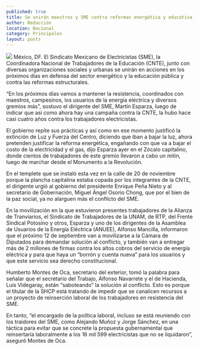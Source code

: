 ```yaml
---
published: true
title: Se unirán maestros y SME contra reformas energética y educativa
author: Redacción
location: Nacional
category: Principales
layout: posts
---
```


![](http://i.imgur.com/WBz1znYm.jpg)
México, DF. El Sindicato Mexicano de Electricistas (SME), la Coordinadora Nacional de Trabajadores de la Educación (CNTE), junto con diversas organizaciones sociales y urbanas se unirán en acciones en los próximos días en defensa del sector energético y la educación pública y contra las reformas estructurales.

“En los próximos días vamos a mantener la resistencia, coordinados con maestros, campesinos, los usuarios de la energía eléctrica y diversos gremios más”, sostuvo el dirigente del SME, Martín Esparza, luego de indicar que así como ahora hay una campaña contra la CNTE, la hubo hace casi cuatro años contra los trabajadores electricistas.

El gobierno repite sus prácticas y así como en ese momento justificó la extinción de Luz y Fuerza del Centro, diciendo que iban a bajar la luz, ahora pretenden justificar la reforma energética, engañando con que va a bajar el costo de la electricidad y el gas, dijo Esparza ayer en el Zócalo capitalino, donde cientos de trabajadores de este gremio llevaron a cabo un mitin, luego de marchar desde el Monumento a la Revolución.

En el templete que se instaló esta vez en la calle de 20 de noviembre porque la plancha capitalina estaba copada por los integrantes de la CNTE, el dirigente urgió al gobierno del presidente Enrique Peña Nieto y al secretario de Gobernación, Miguel Ángel Osorio Chong, que por el bien de la paz social, ya no alarguen más el conflicto del SME.

En la movilización en la que estuvieron presentes trabajadores de la Alianza de Tranviarios, el Sindicato de Trabajadores de la UNAM, de RTP, del Frente Sindical Potosino y otros, Esparza y uno de los dirigentes de la Asamblea de Usuarios de la Energía Eléctrica (ANUEE), Alfonso Mancilla, informaron que el próximo 12 de septiembre van a movilizarse a la Cámara de Diputados para demandar solución al conflicto, y también van a entregar más de 2 millones de firmas contra los altos cobros del servicio de energía eléctrica y para que haya un “borrón y cuenta nueva” para los usuarios y que este servicio sea derecho constitucional.

Humberto Montes de Oca, secretario del exterior, tomó la palabra para señalar que el secretario del Trabajo, Alfonso Navarrete y el de Hacienda, Luis Videgaray, están “saboteando” la solución al conflicto. Esto es porque el titular de la SHCP está  tratando de impedir que se canalicen recursos a un proyecto de reinserción laboral de los trabajadores en resistencia del SME.

En tanto, “el encargado de la política laboral, incluso se está reuniendo con los traidores del SME, como Alejando Muñoz y Jorge Sánchez, en una táctica para evitar que se concrete la propuesta gubernamental que reinsertaría laboralmente a los 16 mil 599 electricistas que no se liquidaron”, aseguró Montes de Oca.
